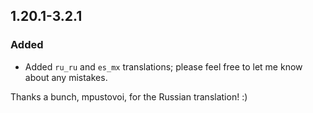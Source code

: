 ## 1.20.1-3.2.1

### Added
- Added `ru_ru` and `es_mx` translations; please feel free to let me know about any mistakes.

Thanks a bunch, mpustovoi, for the Russian translation! :)